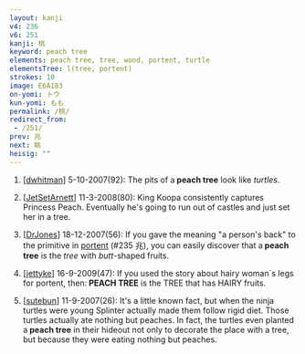 ```yaml
---
layout: kanji
v4: 236
v6: 251
kanji: 桃
keyword: peach tree
elements: peach tree, tree, wood, portent, turtle
elementsTree: l(tree, portent)
strokes: 10
image: E6A183
on-yomi: トウ
kun-yomi: もも
permalink: /桃/
redirect_from:
 - /251/
prev: 兆
next: 眺
heisig: ""
---
```


1) [<a href="http://kanji.koohii.com/profile/dwhitman">dwhitman</a>] 5-10-2007(92): The pits of a<strong> peach tree</strong> look like <em>turtles</em>.

2) [<a href="http://kanji.koohii.com/profile/JetSetArnett">JetSetArnett</a>] 11-3-2008(80): King Koopa consistently captures Princess Peach. Eventually he&#039;s going to run out of castles and just set her in a tree.

3) [<a href="http://kanji.koohii.com/profile/DrJones">DrJones</a>] 18-12-2007(56): If you gave the meaning &quot;a person&#039;s back&quot; to the primitive in <a href="../v4/235.html">portent</a> (#235 兆), you can easily discover that a<strong> peach tree</strong> is the <em>tree</em> with <em>butt</em>-shaped fruits.

4) [<a href="http://kanji.koohii.com/profile/jettyke">jettyke</a>] 16-9-2009(47): If you used the story about hairy woman´s legs for portent, then:<strong> PEACH TREE</strong> is the TREE that has HAIRY fruits.

5) [<a href="http://kanji.koohii.com/profile/sutebun">sutebun</a>] 11-9-2007(26): It&#039;s a little known fact, but when the ninja turtles were young Splinter actually made them follow rigid diet. Those turtles actually ate nothing but peaches. In fact, the turtles even planted a<strong> peach tree</strong> in their hideout not only to decorate the place with a tree, but because they were eating nothing but peaches.


